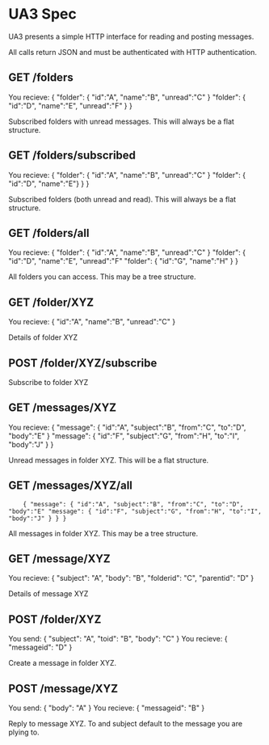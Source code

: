 UA3 Spec
========

UA3 presents a simple HTTP interface for reading and posting messages.

All calls return JSON and must be authenticated with HTTP authentication.

## GET /folders
You recieve:
        { "folder": { "id":"A", "name":"B", "unread":"C" } "folder": { "id":"D", "name":"E", "unread":"F" } }

Subscribed folders with unread messages. This will always be a flat structure.

## GET /folders/subscribed
You recieve:
        { "folder": { "id":"A", "name":"B", "unread":"C" } "folder": { "id":"D", "name":"E"} } }

Subscribed folders (both unread and read). This will always be a flat structure.

## GET /folders/all
You recieve:
        { "folder": { "id":"A", "name":"B", "unread":"C" } "folder": { "id":"D", "name":"E", "unread":"F" "folder": { "id":"G", "name":"H" } }

All folders you can access. This may be a tree structure.

## GET /folder/XYZ
You recieve:
        { "id":"A", "name":"B", "unread":"C" }

Details of folder XYZ

## POST /folder/XYZ/subscribe
Subscribe to folder XYZ

## GET /messages/XYZ
You recieve:
        { "message": { "id":"A", "subject":"B", "from":"C", "to":"D", "body":"E" } "message": { "id":"F", "subject":"G", "from":"H", "to":"I", "body":"J" } }

Unread messages in folder XYZ. This will be a flat structure.

## GET /messages/XYZ/all
        { "message": { "id":"A", "subject":"B", "from":"C", "to":"D", "body":"E" "message": { "id":"F", "subject":"G", "from":"H", "to":"I", "body":"J" } } }

All messages in folder XYZ. This may be a tree structure.

## GET /message/XYZ
You recieve:
        { "subject": "A", "body": "B", "folderid": "C", "parentid": "D" }

Details of message XYZ

## POST /folder/XYZ
You send:
        { "subject": "A", "toid": "B", "body": "C" }
You recieve:
        { "messageid": "D" }

Create a message in folder XYZ.

## POST /message/XYZ
You send:
        { "body": "A" }
You recieve:
        { "messageid": "B" }

Reply to message XYZ. To and subject default to the message you are plying to.